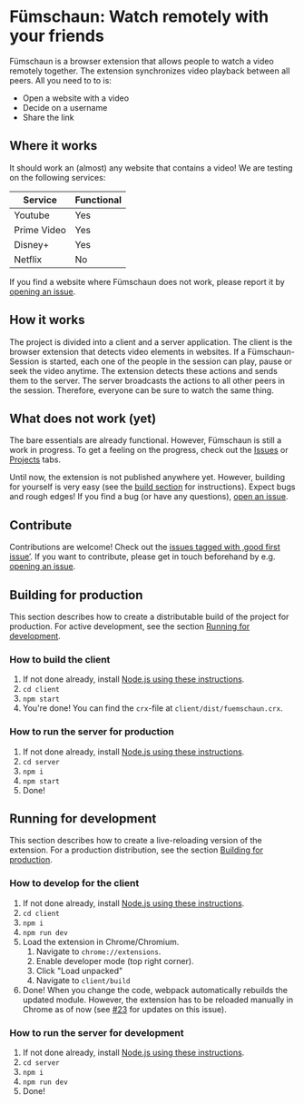 # Fümschaun: Watch remotely with your friends

Fümschaun is a browser extension that allows people to watch a video remotely together.
The extension synchronizes video playback between all peers.
All you need to to is:
* Open a website with a video
* Decide on a username
* Share the link

## Where it works

It should work an (almost) any website that contains a video!
We are testing on the following services:

| Service     | Functional |
| ----------- | ---------- |
| Youtube     | Yes        |
| Prime Video | Yes        |
| Disney+     | Yes        |
| Netflix     | No         |

If you find a website where Fümschaun does not work, please report it by [opening an issue](https://github.com/fejx/fuemschaun/issues/new).

## How it works

The project is divided into a client and a server application.
The client is the browser extension that detects video elements in websites.
If a Fümschaun-Session is started, each one of the people in the session can play, pause or seek the video anytime.
The extension detects these actions and sends them to the server.
The server broadcasts the actions to all other peers in the session.
Therefore, everyone can be sure to watch the same thing.

## What does not work (yet)

The bare essentials are already functional. However, Fümschaun is still a work in progress.
To get a feeling on the progress, check out the [Issues](https://github.com/fejx/fuemschaun/issues) or [Projects](https://github.com/fejx/fuemschaun/projects/1) tabs.

Until now, the extension is not published anywhere yet.
However, building for yourself is very easy (see the [build section](#building-for-production) for instructions).
Expect bugs and rough edges!
If you find a bug (or have any questions), [open an issue](https://github.com/fejx/fuemschaun/issues/new).

## Contribute

Contributions are welcome!
Check out the [issues tagged with ‚good first issue’](https://github.com/fejx/fuemschaun/issues?q=is%3Aopen+is%3Aissue+label%3A%22good+first+issue%22).
If you want to contribute, please get in touch beforehand by e.g. [opening an issue](https://github.com/fejx/fuemschaun/issues/new).

## Building for production

This section describes how to create a distributable build of the project for production.
For active development, see the section [Running for development](#running-for-development).

### How to build the client

1. If not done already, install [Node.js using these instructions](docs.npmjs.com/downloading-and-installing-node-js-and-npm).
2. `cd client`
3. `npm start`
4. You're done! You can find the `crx`-file at `client/dist/fuemschaun.crx`.

### How to run the server for production

1. If not done already, install [Node.js using these instructions](docs.npmjs.com/downloading-and-installing-node-js-and-npm).
2. `cd server`
3. `npm i`
4. `npm start`
5. Done!

## Running for development

This section describes how to create a live-reloading version of the extension.
For a production distribution, see the section [Building for production](#building-for-production).

### How to develop for the client

1. If not done already, install [Node.js using these instructions](docs.npmjs.com/downloading-and-installing-node-js-and-npm).
2. `cd client`
3. `npm i`
4. `npm run dev`
5. Load the extension in Chrome/Chromium.
    1. Navigate to `chrome://extensions`.
    2. Enable developer mode (top right corner).
    3. Click "Load unpacked"
    4. Navigate to `client/build`
6. Done! When you change the code, webpack automatically rebuilds the updated module. However, the extension has to be reloaded manually in Chrome as of now (see [#23](https://github.com/fejx/fuemschaun/issues/23) for updates on this issue).

### How to run the server for development

1. If not done already, install [Node.js using these instructions](docs.npmjs.com/downloading-and-installing-node-js-and-npm).
2. `cd server`
3. `npm i`
4. `npm run dev`
5. Done!
